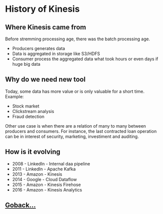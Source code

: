 # History of Kinesis

## Where Kinesis came from

Before stremming processing age, there was the batch processing age.

- Producers generates data
- Data is aggregated in storage like S3/HDFS
- Consumer process the aggregated data what took hours or even days if huge big data

## Why do we need new tool

Today, some data has more value or is only valuable for a short time. Example:

- Stock market
- Clickstream analysis
- Fraud detection

Other use case is when there are a relation of many to many between producers and consumers. For instance, the last contracted loan operation can be in interest of security, marketing, investiment and auditing.

## How is it evolving

- 2008 - LinkedIn - Internal daa pipeline
- 2011 - LinkedIn - Apache Kafka
- 2013 - Amazon - Kinesis
- 2014 - Google - Cloud Dataflow
- 2015 - Amazon - Kinesis Firehose
- 2016 - Amazon - Kinesis Analytics

## [Goback...](./index.md)